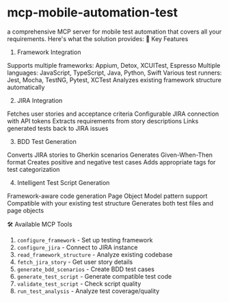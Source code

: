 # mcp-mobile-automation-test
a comprehensive MCP server for mobile test automation that covers all your requirements. Here's what the solution provides:
🚀 Key Features
1. Framework Integration

Supports multiple frameworks: Appium, Detox, XCUITest, Espresso
Multiple languages: JavaScript, TypeScript, Java, Python, Swift
Various test runners: Jest, Mocha, TestNG, Pytest, XCTest
Analyzes existing framework structure automatically

2. JIRA Integration

Fetches user stories and acceptance criteria
Configurable JIRA connection with API tokens
Extracts requirements from story descriptions
Links generated tests back to JIRA issues

3. BDD Test Generation

Converts JIRA stories to Gherkin scenarios
Generates Given-When-Then format
Creates positive and negative test cases
Adds appropriate tags for test categorization

4. Intelligent Test Script Generation

Framework-aware code generation
Page Object Model pattern support
Compatible with your existing test structure
Generates both test files and page objects

🛠 Available MCP Tools

1. `configure_framework` - Set up testing framework
2. `configure_jira` - Connect to JIRA instance
3. `read_framework_structure` - Analyze existing codebase
4. `fetch_jira_story` - Get user story details
5. `generate_bdd_scenarios` - Create BDD test cases
6. `generate_test_script` - Generate compatible test code
7. `validate_test_script` - Check script quality
8. `run_test_analysis` - Analyze test coverage/quality

